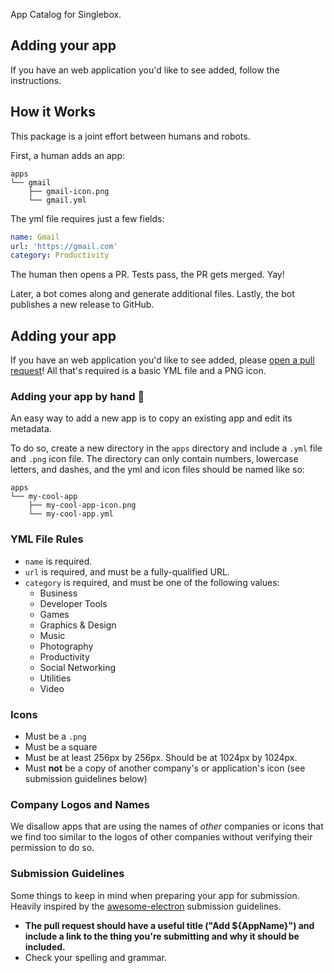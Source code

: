 <!-- https://raw.githubusercontent.com/electron/electron-apps/master/readme.md --->

App Catalog for Singlebox.

## Adding your app

If you have an web application you'd like to see added, follow the instructions.

## How it Works

This package is a joint effort between humans and robots.

First, a human adds an app:

```
apps
└── gmail
    ├── gmail-icon.png
    └── gmail.yml
```

The yml file requires just a few fields:

```yml
name: Gmail
url: 'https://gmail.com'
category: Productivity
```

The human then opens a PR. Tests pass, the PR gets merged. Yay!

Later, a bot comes along and generate additional files. Lastly, the bot publishes a new release to GitHub.

## Adding your app

If you have an web application you'd like to see added, please
[open a pull request](https://help.github.com/articles/creating-a-pull-request/)!
All that's required is a basic YML file and a PNG icon.

### Adding your app by hand 💪

An easy way to add a new app is to copy an existing app and edit its metadata.

To do so, create a new directory in the `apps` directory and include a `.yml`
file and `.png` icon file. The directory can only contain numbers,
lowercase letters, and dashes, and the yml and icon files should be named
like so:

```
apps
└── my-cool-app
    ├── my-cool-app-icon.png
    └── my-cool-app.yml
```

### YML File Rules

- `name` is required.
- `url` is required, and must be a fully-qualified URL.
- `category` is required, and must be one of the following values:
  - Business
  - Developer Tools
  - Games
  - Graphics & Design
  - Music
  - Photography
  - Productivity
  - Social Networking
  - Utilities
  - Video

### Icons

- Must be a `.png`
- Must be a square
- Must be at least 256px by 256px. Should be at 1024px by 1024px.
- Must **not** be a copy of another company's or application's icon (see submission guidelines below)

### Company Logos and Names

We disallow apps that are using the names of _other_ companies or icons that we find too similar to the logos of other companies without verifying their permission to do so.

### Submission Guidelines

Some things to keep in mind when preparing your app for submission. Heavily inspired by the [awesome-electron](https://github.com/sindresorhus/awesome-electron) submission guidelines.

- **The pull request should have a useful title ("Add ${AppName}") and include a link to the thing you're submitting and why it should be included.**
- Check your spelling and grammar.
